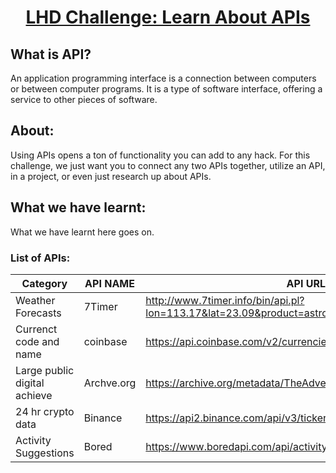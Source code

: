 <h1 align="center"><U>LHD Challenge: Learn About APIs</U></h1>

<h2>What is API?</h2>
<p>An application programming interface is a connection between computers or between computer programs. It is a type of software interface, offering a service to other pieces of software.</p>


<h2>About: </h2>
<p>Using APIs opens a ton of functionality you can add to any hack. For this challenge, we just want you to connect any two APIs together, utilize an API, in a project, or even just research up about APIs.</p>

<h2>What we have learnt: </h2>
<p>What we have learnt here goes on.</p>


<h3>List of APIs: </h3>

| Category  | API NAME | API URL |
| ------------- | ------------- | ------------- |
Weather Forecasts      | 7Timer            | http://www.7timer.info/bin/api.pl?lon=113.17&lat=23.09&product=astro&output=json
Currenct code and name    |	coinbase       | https://api.coinbase.com/v2/currencies
Large public digital achieve | Archve.org  | https://archive.org/metadata/TheAdventuresOfTomSawyer_201303
24 hr crypto data     | Binance	           | https://api2.binance.com/api/v3/ticker/24hr
Activity Suggestions      | Bored          | https://www.boredapi.com/api/activity

